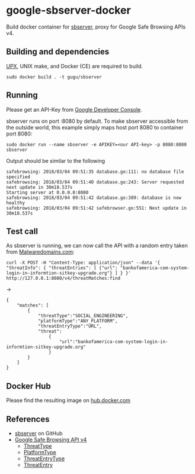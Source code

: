 # google-sbserver-docker 
Build docker container for [sbserver](https://github.com/google/safebrowsing), proxy for Google Safe Browsing APIs v4.


## Building and dependencies 
[UPX](https://upx.github.io/), UNIX make, and Docker (CE) are required to build. 

```
sudo docker build . -t gugu/sbserver
```

## Running
Please get an API-Key from [Google Developer Console](https://console.developers.google.com/apis/api/safebrowsing.googleapis.com).

sbserver runs on port :8080 by default. To make sbserver accessible from the outside world, this example simply maps host port 8080 to container port 8080:
```
sudo docker run --name sbserver -e APIKEY=<our API-key> -p 8080:8080 sbserver
```

Output should be similar to the following 
```
safebrowsing: 2018/03/04 09:51:35 database.go:111: no database file specified
safebrowsing: 2018/03/04 09:51:40 database.go:243: Server requested next update in 30m18.537s
Starting server at 0.0.0.0:8080
safebrowsing: 2018/03/04 09:51:42 database.go:389: database is now healthy
safebrowsing: 2018/03/04 09:51:42 safebrowser.go:551: Next update in 30m18.537s

```


## Test call
As sbserver is running, we can now call the API with a random entry taken from [Malwaredomains.com](http://www.malwaredomains.com/):
```
curl -X POST -H "Content-Type: application/json" --data '{ "threatInfo": { "threatEntries": [ {"url": "bankofamerica-com-system-login-in-informtion-sitkey-upgrade.org"} ] } }' http://127.0.0.1:8080/v4/threatMatches:find
```
->
```
{
	"matches": [ 
		{ 
			"threatType":"SOCIAL_ENGINEERING",
			"platformType":"ANY_PLATFORM",
			"threatEntryType":"URL",
			"threat": 
				{
					"url":"bankofamerica-com-system-login-in-informtion-sitkey-upgrade.org"
				}
		}
	]
}
```

## Docker Hub
Please find the resulting image on [hub.docker.com](https://hub.docker.com/r/objectcomp/sbserver/)


## References
* [sbserver](https://github.com/google/safebrowsing) on GitHub
* [Google Safe Browsing API v4](https://developers.google.com/safe-browsing/v4/)
  * [ThreatType](https://developers.google.com/safe-browsing/v4/reference/rest/v4/ThreatType)
  * [PlatformType](https://developers.google.com/safe-browsing/v4/reference/rest/v4/PlatformType)
  * [ThreatEntryType](https://developers.google.com/safe-browsing/v4/reference/rest/v4/ThreatEntryType)
  * [ThreatEntry](https://developers.google.com/safe-browsing/v4/reference/rest/v4/ThreatEntry)
